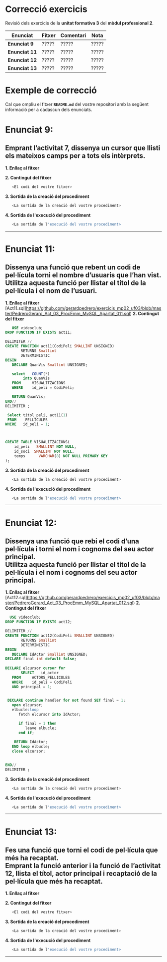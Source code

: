 # Correcció exercicis

Revisió dels exercicis de la **unitat formativa 3** del **mòdul professional 2**.

|Enunciat|Fitxer|Comentari|Nota|
|--------|------|---------|----|
|**Enunciat 9**|?????|?????|?????|
|**Enunciat 11**|?????|?????|?????|
|**Enunciat 12**|?????|?????|?????|
|**Enunciat 13**|?????|?????|?????|


# Exemple de correcció

Cal que ompliu el fitxer **```README.md```** del vostre repositori amb la següent informació per a cadascun dels enunciats.

# **Enunciat 9**:

## Emprant l’**activitat 7**, dissenya un cursor que llisti els mateixos camps per a tots els intèrprets.

**1. Enllaç al fitxer**

**2. Contingut del fitxer**
```sql
   <El codi del vostre fitxer>
```

**3. Sortida de la creació del procediment**
```sql
   <La sortida de la creació del vostre procediment>
```

**4. Sortida de l'execució del procediment**
```sql
   <La sortida de l'execució del vostre procediment>
```
---
# **Enunciat 11**:
## Dissenya una funció que rebent un codi de pel·lícula torni el nombre d’usuaris que l’han vist.<br>Utilitza aquesta funció per llistar el títol de la pel·lícula i el nom de l’usuari.
**1. Enllaç al fitxer**
[Act11.sql]https://github.com/gerardpedrero/exercicis_mp02_uf03/blob/master/PedreroGerard_Act_03_ProcEmm_MySQL_Apartat_011.sql)
**2. Contingut del fitxer**
```sql
   USE videoclub;
DROP FUNCTION IF EXISTS act11;

DELIMITER //
CREATE FUNCTION act11(CodiPeli SMALLINT UNSIGNED) 
       RETURNS Smallint
       DETERMINISTIC
BEGIN
   DECLARE QuanVis Smallint UNSIGNED;

   select   COUNT(*)
        into QuanVis 
   FROM     VISUALITZACIONS
   WHERE    id_peli = CodiPeli;

   RETURN QuanVis;
END//
DELIMITER ;

 Select titol_peli, act11(1) 
 FROM    PELLICULES
WHERE   id_peli = 1;



CREATE TABLE VISUALITZACIONS(
    id_peli	  SMALLINT NOT NULL,
    id_soci	 SMALLINT NOT NULL,
    temps      VARCHAR(8) NOT NULL PRIMARY KEY
);

```
**3. Sortida de la creació del procediment**
```sql
   <La sortida de la creació del vostre procediment>
```
**4. Sortida de l'execució del procediment**
```sql
   <La sortida de l'execució del vostre procediment>
```
---
# **Enunciat 12**:
## Dissenya una funció que rebi el codi d’una pel·lícula i torni el nom i cognoms del seu actor principal.<br>Utilitza aquesta funció per llistar el títol de la pel·lícula i el nom i cognoms del seu actor principal.
**1. Enllaç al fitxer**
[Act12.sql]https://github.com/gerardpedrero/exercicis_mp02_uf03/blob/master/PedreroGerard_Act_03_ProcEmm_MySQL_Apartat_012.sql)
**2. Contingut del fitxer**
```sql
  USE videoclub;
DROP FUNCTION IF EXISTS act12;

DELIMITER //
CREATE FUNCTION act12(CodiPeli SMALLINT UNSIGNED) 
       RETURNS Smallint
       DETERMINISTIC
BEGIN
   DECLARE IdActor Smallint UNSIGNED;
DECLARE final int default false;
 
DECLARE elcursor cursor for
       SELECT   id_actor
   FROM     ACTORS_PELLICULES
   WHERE    id_peli = CodiPeli
   AND principal = 1;
   

 DECLARE continue handler for not found SET final = 1;
   open elcursor;
   elbucle:loop
      fetch elcursor into IdActor;

      if final = 1 then
         leave elbucle;
      end if;
	
	RETURN IdActor;
   END loop elbucle;
   close elcursor;

   
END//
DELIMITER ;
```
**3. Sortida de la creació del procediment**
```sql
   <La sortida de la creació del vostre procediment>
```
**4. Sortida de l'execució del procediment**
```sql
   <La sortida de l'execució del vostre procediment>
```

---

# **Enunciat 13**:

## Fes una funció que torni el codi de pel·lícula que més ha recaptat.<br>Emprant la funció anterior i la funció de l’**activitat 12**, llista el títol, actor principal i recaptació de la pel·lícula que més ha recaptat.

**1. Enllaç al fitxer**

**2. Contingut del fitxer**
```sql
   <El codi del vostre fitxer>
```

**3. Sortida de la creació del procediment**
```sql
   <La sortida de la creació del vostre procediment>
```

**4. Sortida de l'execució del procediment**
```sql
   <La sortida de l'execució del vostre procediment>
```
---
